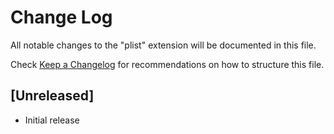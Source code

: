 # Change Log

All notable changes to the "plist" extension will be documented in this file.

Check [Keep a Changelog](http://keepachangelog.com/) for recommendations on how to structure this file.

## [Unreleased]

- Initial release